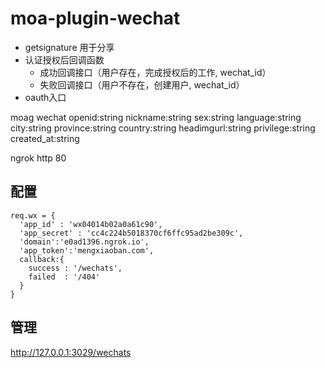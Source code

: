 # moa-plugin-wechat

- getsignature 用于分享
- 认证授权后回调函数
  - 成功回调接口（用户存在，完成授权后的工作, wechat_id）
  - 失败回调接口（用户不存在，创建用户, wechat_id）
- oauth入口

  
moag wechat openid:string nickname:string sex:string language:string city:string province:string country:string headimgurl:string privilege:string created_at:string 


ngrok http 80



## 配置

    req.wx = {
      'app_id' : 'wx04014b02a0a61c90',
      'app_secret' : 'cc4c224b5018370cf6ffc95ad2be309c',
      'domain':'e0ad1396.ngrok.io',
      'app_token':'mengxiaoban.com',
      callback:{
        success : '/wechats',
        failed  : '/404'
      }
    }

## 管理

http://127.0.0.1:3029/wechats